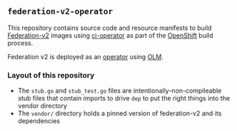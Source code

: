 ## `federation-v2-operator`

This repository contains source code and resource manifests to build
[Federation-v2](https://github.com/kubernetes-sigs/federation-v2) images
using [ci-operator](https://github.com/openshift/ci-operator) as part of the
[OpenShift](https://openshift.com) build process.

Federation v2 is deployed as an [operator](https://coreos.com/operators) using
[OLM](https://github.com/operator-framework/operator-lifecycle-management).

### Layout of this repository

- The `stub.go` and `stub_test.go` files are intentionally-non-compileable stub
  files that contain imports to drive `dep` to put the right things into the
  vendor directory
- The `vendor/` directory holds a pinned version of federation-v2 and its
  dependencies

